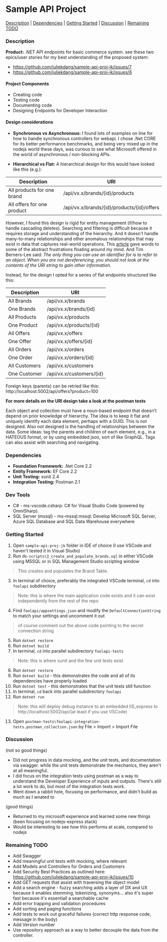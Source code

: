 # Sample API Project

[Description](#description) | [Dependencies](#dependencies) | [Getting Started](#getting-started) | [Discussion](#discussion) | [Remaining TODO](#remaining-todo)


### Description

**Product:** .NET API endpoints for basic commerce system. see these two epics/user stories for my best understanding of the proposed system: 
- https://github.com/juliekdang/sample-api-proj-jk/issues/7
- https://github.com/juliekdang/sample-api-proj-jk/issues/6

#### Project Components

* Creating code
* Testing code
* Documenting code
* Designing Endpoints for Developer Interaction

#### Design considerations

* **Synchronous vs Asynchronous:**
I found lots of examples on line for how to handle synchronous controllers for webapi. I chose .Net CORE for its better performance benchmarks, and being very mixed up in the nodejs world these days, was curious to see what Microsoft offered in the world of asynchronous / non-blocking APIs.

* **Hierarchical vs Flat:**
A hierarchical design for this would have looked like this (e.g.):

Description|URI
--|--
All products for one brand|/api/vx.x/brands/{id}/products
All offers for one product|/api/vx.x/brands/{id}/products/{id}/offers

However, I found this design is rigid for entity management (if/how to handle cascading deletes). Searching and filtering is difficult because it requires storage and understanding of the hierarchy. And it doesn't handle many-to-many relationships and other anomalous relationships that may exist in data that captures real-world operations. This [article](https://softwareengineering.stackexchange.com/questions/274998/nested-rest-urls-and-parent-id-which-is-better-design) gave words to some of the abstract frustrations floating around my mind. And Tim Berners-Lee said: _The only thing you can use an identifier for is to refer to an object. When you are not dereferencing, you should not look at the contents of the URI string to gain other information._

Instead, for the design I opted for a series of flat endpoints structured like this: 

Description|URI
--|--
All Brands|/api/vx.x/brands
One Brands|/api/vx.x/brands/{id}
All Products|/api/vx.x/products
One Product|/api/vx.x/products/{id}
All Offers|/api/vx.x/offers
One Offer|/api/vx.x/offers/{id}
All Orders|/api/vx.x/orders
One Order|/api/vx.x/orders/{id}
All Customers|/api/vx.x/customers
One Customer|/api/vx.x/customers/{id}

Foreign keys (parents) can be retried like this:
http://localhost:5002/api/offers?product=100

**For more details on the URI design take a look at the postman tests**

Each object and collection must have a noun-based endpoint that doesn't depend on prior knowledge of hierarchy. The idea is to keep it flat and uniquely identify each data element, perhaps with a GUID. This is not designed. Also not designed is the handling of relationships between the data. Some ideas: tag the parents and children of each element, e.g., in a HATEOUS format, or by using embedded json, sort of like GraphQL. Tags can also assist with searching and navigating. 

### Dependencies
- **Foundation Framework:** .Net Core 2.2
- **Entity Framework:** EF Core 2.2
- **Unit Testing:** xunit 2.4
- **Integration Testing:** Postman 2.1

### Dev Tools
  - C# - ms-vscode.csharp: C# for Visual Studio Code (powered by OmniSharp).
  - SQL Server (mssql) - ms-mssql.mssql: Develop Microsoft SQL Server, Azure SQL Database and SQL Data Warehouse everywhere
  
### Getting Started

1. Open `sample-api-proj-jk` folder in IDE of choice (I use VSCode and haven't tested it in Visual Studio)
2. Run `db-scripts\3_create_and_populate_brands.sql` in either VSCode using MSSQL or in SQL Management Studio scripting window
 > This creates and populates the Brand Table. 
3. In terminal of choice, preferably the integrated VSCode terminal, `cd` into `foolapi` subdirectory
 > Note: this is where the main application code exists and it can exist independently from the rest of the repo
4. Find `foolapi/appsettings.json` and modify the `DefaultConnectionString` to match your settings and uncomment it out
 > of course comment out the above code pointing to the secret connection string
5. Run `dotnet restore`
6. Run `dotnet build`
7. In terminal, `cd` into parallel subdirectory `foolapi-tests`
 > Note: this is where xunit and the few unit tests exist
8. Run `dotnet restore`
9. Run `dotnet build` - this demonstrates the code and all of its dependencies have properly loaded
10. Run `dotnet test` - this demonstrates that the unit tests still function
11. In terminal, `cd` back into parallel subdirectory `foolapi`
12. Run `dotnet run`
 > Note: this will deploy debug instance to an embedded IIS_express to http://localhost:5002/api/(at least if you use VSCode) 
13. Open `postman-tests\foolapi-integration-tests.postman_collection.json` by File > Import > Import File

### Discussion
(not so good things)
* Did not progress in data mocking, and the unit tests, and documentation via swagger. while the unit tests demonstrate the mechanics, they aren't at all meaningful.
* I did focus on the integration tests using postman as a way to understand the Developer Experience of inputs and outputs. There's still a lot work to do, but most of the integration tests work.
* Went down a rabbit hole, focusing on performance, and didn't build as much as I wnated to 

(good things)
* Returned to my microsoft experience and learned some new things (been focusing on nodejs-express stack)
* Would be interesting to see how this performs at scale, compared to nodejs

### Remaining TODO
* Add Swagger
* Add meaningful unit tests with mocking, where relevant
* Add Models and Controllers for Orders and Customers
* Add Security Best Practices as outlined here: https://github.com/juliekdang/sample-api-proj-jk/issues/10
* Add GET requests that assist with traversing the object model
* Add a search engine - fuzzy searching adds a layer of DX and UX because it enables stemming, tokenizing, synonyms... also it's super fast because it's essentiall a searchable cache
* Add error trapping and validation procedures
* Add sorting and paging functions
* Add tests to work out graceful failures (correct http response code, message in the body)
* Add Version number
* Use repository approach as a way to better decouple the data from the controller. 
